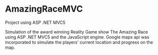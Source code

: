 # AmazingRaceMVC
Project using ASP .NET MVC5

Simulation of the award winning Reality Game show The Amazing Race using ASP .NET MVC5 and the JavaScript engine. 
Google maps api was incorporated to simulate the players' current location and progress on the map.
